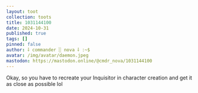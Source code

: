 ```yaml
---
layout: toot
collection: toots
title: 1031144100
date: 2024-10-31
published: true
tags: []
pinned: false
author: ⸸ commander ░ nova ⸸ :~$
avatar: /img/avatar/daemon.jpeg
mastodon: https://mastodon.online/@cmdr_nova/1031144100
---
```


Okay, so you have to recreate your Inquisitor in character creation and get it as close as possible lol
